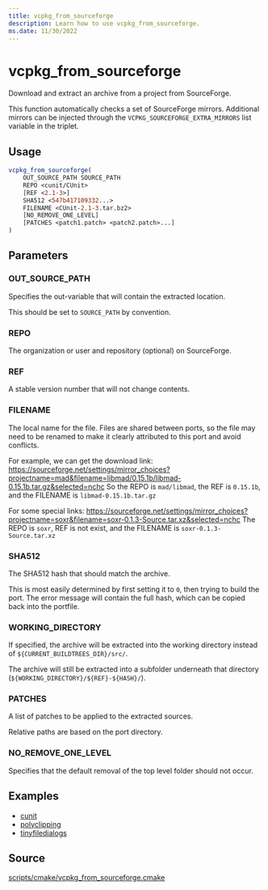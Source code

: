 ```yaml
---
title: vcpkg_from_sourceforge
description: Learn how to use vcpkg_from_sourceforge.
ms.date: 11/30/2022
---
```

# vcpkg_from_sourceforge

Download and extract an archive from a project from SourceForge.

This function automatically checks a set of SourceForge mirrors.
Additional mirrors can be injected through the `VCPKG_SOURCEFORGE_EXTRA_MIRRORS`
list variable in the triplet.

## Usage

```cmake
vcpkg_from_sourceforge(
    OUT_SOURCE_PATH SOURCE_PATH
    REPO <cunit/CUnit>
    [REF <2.1-3>]
    SHA512 <547b417109332...>
    FILENAME <CUnit-2.1-3.tar.bz2>
    [NO_REMOVE_ONE_LEVEL]
    [PATCHES <patch1.patch> <patch2.patch>...]
)
```

## Parameters

### OUT_SOURCE_PATH

Specifies the out-variable that will contain the extracted location.

This should be set to `SOURCE_PATH` by convention.

### REPO

The organization or user and repository (optional) on SourceForge.

### REF

A stable version number that will not change contents.

### FILENAME

The local name for the file. Files are shared between ports, so the file may need to be renamed to make it clearly
attributed to this port and avoid conflicts.

For example, we can get the download link:
https://sourceforge.net/settings/mirror_choices?projectname=mad&filename=libmad/0.15.1b/libmad-0.15.1b.tar.gz&selected=nchc
So the REPO is `mad/libmad`, the REF is `0.15.1b`, and the FILENAME is `libmad-0.15.1b.tar.gz`

For some special links:
https://sourceforge.net/settings/mirror_choices?projectname=soxr&filename=soxr-0.1.3-Source.tar.xz&selected=nchc
The REPO is `soxr`, REF is not exist, and the FILENAME is `soxr-0.1.3-Source.tar.xz`

### SHA512

The SHA512 hash that should match the archive.

This is most easily determined by first setting it to `0`, then trying to build the port. The error message will
contain the full hash, which can be copied back into the portfile.

### WORKING_DIRECTORY

If specified, the archive will be extracted into the working directory instead of `${CURRENT_BUILDTREES_DIR}/src/`.

The archive will still be extracted into a subfolder underneath that directory (`${WORKING_DIRECTORY}/${REF}-${HASH}/`).

### PATCHES

A list of patches to be applied to the extracted sources.

Relative paths are based on the port directory.

### NO_REMOVE_ONE_LEVEL

Specifies that the default removal of the top level folder should not occur.

## Examples

- [cunit](https://github.com/Microsoft/vcpkg/blob/master/ports/cunit/portfile.cmake)
- [polyclipping](https://github.com/Microsoft/vcpkg/blob/master/ports/polyclipping/portfile.cmake)
- [tinyfiledialogs](https://github.com/Microsoft/vcpkg/blob/master/ports/tinyfiledialogs/portfile.cmake)

## Source

[scripts/cmake/vcpkg\_from\_sourceforge.cmake](https://github.com/Microsoft/vcpkg/blob/master/scripts/cmake/vcpkg_from_sourceforge.cmake)
